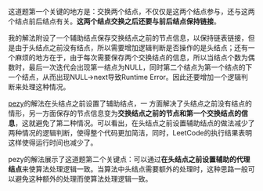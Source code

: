 这道题第一个关键的地方是：交换两个结点，不仅仅是这两个结点参与，还与这两个结点前后结点有关。**这两个结点交换之后还要与前后结点保持链接**。  
  
  
我的解法附设了一个辅助结点保存交换结点之前的节点信息，以保持链表链接，但是由于头结点之前没有结点，所以需要增加逻辑判断是否操作的是头结点；还有一个麻烦的地方在于，由于每次需要保存两个交换结点的信息，所以当结点个数为偶数时，最后一次迭代会出现第一结点为NULL，同时第二个结点为第一个结点的下一个结点，从而出现NULL->next导致Runtime Error。因此还要增加一个逻辑判断来处理这种情况。  
  
  
[pezy](https://github.com/pezy/LeetCode/tree/master/023.%20Swap%20Nodes%20in%20Pairs)的解法在头结点之前设置了辅助结点，一
方面解决了头结点之前没有结点的情形，另一方面保存的节点信息变为**交换结点之前的节点和第一个交换结点的信息**，这就避免了第二种情况。可以看出，在头结点之前设置辅助结点的做法减少了两种情况的逻辑判断，使得整个代码更加简洁，同时，LeetCode的执行结果表明这样使得运行时间也减少了。  
  
  
pezy的解法展示了这道题第二个关键点：可以通过**在头结点之前设置辅助的代理结点**来使算法处理逻辑一致。当算法中头结点需要额外的处理时，这种思路一般可以避免这种额外的处理而使算法处理逻辑一致。
